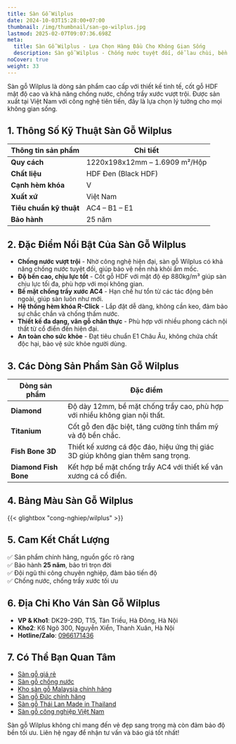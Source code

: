 ```yaml
---
title: Sàn Gỗ Wilplus
date: 2024-10-03T15:28:00+07:00
thumbnail: /img/thumbnail/san-go-wilplus.jpg
lastmod: 2025-02-07T09:07:36.698Z
meta:
  title: Sàn Gỗ Wilplus - Lựa Chọn Hàng Đầu Cho Không Gian Sống
  description: Sàn gỗ Wilplus - Chống nước tuyệt đối, dễ lau chùi, bền bỉ với thời gian. Lựa chọn hoàn hảo cho không gian hiện đại.
noCover: true
weight: 33
---
```


Sàn gỗ Wilplus là dòng sản phẩm cao cấp với thiết kế tinh tế, cốt gỗ HDF mật độ cao và khả năng chống nước, chống trầy xước vượt trội. Được sản xuất tại Việt Nam với công nghệ tiên tiến, đây là lựa chọn lý tưởng cho mọi không gian sống.

## **1. Thông Số Kỹ Thuật Sàn Gỗ Wilplus**

| Thông tin sản phẩm | Chi tiết |
|--------------------|----------|
| **Quy cách** | 1220x198x12mm – 1.6909 m²/Hộp |
| **Chất liệu** | HDF Đen (Black HDF) |
| **Cạnh hèm khóa** | V |
| **Xuất xứ** | Việt Nam |
| **Tiêu chuẩn kỹ thuật** | AC4 – B1 – E1 |
| **Bảo hành** | 25 năm |

## **2. Đặc Điểm Nổi Bật Của Sàn Gỗ Wilplus**

- **Chống nước vượt trội** - Nhờ công nghệ hiện đại, sàn gỗ Wilplus có khả năng chống nước tuyệt đối, giúp bảo vệ nền nhà khỏi ẩm mốc.
- **Độ bền cao, chịu lực tốt** - Cốt gỗ HDF với mật độ ép 880kg/m³ giúp sàn chịu lực tối đa, phù hợp với mọi không gian.
- **Bề mặt chống trầy xước AC4** - Hạn chế hư tổn từ các tác động bên ngoài, giúp sàn luôn như mới.
- **Hệ thống hèm khóa R-Click** - Lắp đặt dễ dàng, không cần keo, đảm bảo sự chắc chắn và chống thấm nước.
- **Thiết kế đa dạng, vân gỗ chân thực** - Phù hợp với nhiều phong cách nội thất từ cổ điển đến hiện đại.
- **An toàn cho sức khỏe** - Đạt tiêu chuẩn E1 Châu Âu, không chứa chất độc hại, bảo vệ sức khỏe người dùng.

## **3. Các Dòng Sản Phẩm Sàn Gỗ Wilplus**

| Dòng sản phẩm | Đặc điểm |
|--------------|----------|
| **Diamond** | Độ dày 12mm, bề mặt chống trầy cao, phù hợp với nhiều không gian nội thất. |
| **Titanium** | Cốt gỗ đen đặc biệt, tăng cường tính thẩm mỹ và độ bền chắc. |
| **Fish Bone 3D** | Thiết kế xương cá độc đáo, hiệu ứng thị giác 3D giúp không gian thêm sang trọng. |
| **Diamond Fish Bone** | Kết hợp bề mặt chống trầy AC4 với thiết kế vân xương cá cổ điển. |

## **4. Bảng Màu Sàn Gỗ Wilplus**

{{< glightbox "cong-nghiep/wilplus" >}}

## **5. Cam Kết Chất Lượng**

✅ Sản phẩm chính hãng, nguồn gốc rõ ràng  
✅ Bảo hành **25 năm**, bảo trì trọn đời  
✅ Đội ngũ thi công chuyên nghiệp, đảm bảo tiến độ  
✅ Chống nước, chống trầy xước tối ưu  

## **6. Địa Chỉ Kho Ván Sàn Gỗ Wilplus**

- **VP & Kho1**: DK29-29D, T15, Tân Triều, Hà Đông, Hà Nội  
- **Kho2**: K6 Ngõ 300, Nguyễn Xiển, Thanh Xuân, Hà Nội  
- **Hotline/Zalo**: [0966171436](tel:0966171436)  

## **7. Có Thể Bạn Quan Tâm**

- [Sàn gỗ giá rẻ](/san-go-cong-nghiep/san-go-gia-re/)  
- [Sàn gỗ chống nước](/san-go-cong-nghiep/san-go-chiu-nuoc/)  
- [Kho sàn gỗ Malaysia chính hãng](/san-go-cong-nghiep/kho-san-go-malaysia/)  
- [Sàn gỗ Đức chính hãng](/san-go-cong-nghiep/san-go-duc-nhap-khau/)  
- [Sàn gỗ Thái Lan Made in Thailand](/san-go-cong-nghiep/san-go-thai-lan/)  
- [Sàn gỗ công nghiệp Việt Nam](/san-go-cong-nghiep/san-go-viet-nam/)  

Sàn gỗ Wilplus không chỉ mang đến vẻ đẹp sang trọng mà còn đảm bảo độ bền tối ưu. Liên hệ ngay để nhận tư vấn và báo giá tốt nhất!
